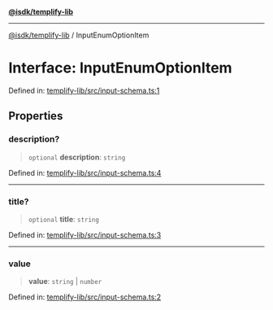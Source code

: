 [**@isdk/templify-lib**](../README.md)

***

[@isdk/templify-lib](../globals.md) / InputEnumOptionItem

# Interface: InputEnumOptionItem

Defined in: [templify-lib/src/input-schema.ts:1](https://github.com/isdk/templify-lib.js/blob/2f28ed63fa1fab14ced4b1f55151d2b7839f83ed/src/input-schema.ts#L1)

## Properties

### description?

> `optional` **description**: `string`

Defined in: [templify-lib/src/input-schema.ts:4](https://github.com/isdk/templify-lib.js/blob/2f28ed63fa1fab14ced4b1f55151d2b7839f83ed/src/input-schema.ts#L4)

***

### title?

> `optional` **title**: `string`

Defined in: [templify-lib/src/input-schema.ts:3](https://github.com/isdk/templify-lib.js/blob/2f28ed63fa1fab14ced4b1f55151d2b7839f83ed/src/input-schema.ts#L3)

***

### value

> **value**: `string` \| `number`

Defined in: [templify-lib/src/input-schema.ts:2](https://github.com/isdk/templify-lib.js/blob/2f28ed63fa1fab14ced4b1f55151d2b7839f83ed/src/input-schema.ts#L2)
